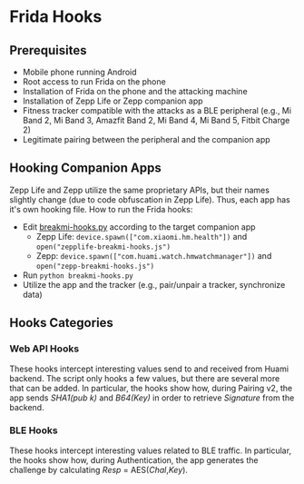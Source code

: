 # Frida Hooks

## Prerequisites

* Mobile phone running Android
* Root access to run Frida on the phone
* Installation of Frida on the phone and the attacking machine
* Installation of Zepp Life or Zepp companion app
* Fitness tracker compatible with the attacks as a BLE peripheral (e.g., Mi Band 2, Mi Band 3, Amazfit Band 2, Mi Band 4, Mi Band 5, Fitbit Charge 2)
* Legitimate pairing between the peripheral and the companion app

## Hooking Companion Apps

Zepp Life and Zepp utilize the same proprietary APIs, but their names slightly change (due to code obfuscation in Zepp Life). Thus, each app has it's own hooking file.
How to run the Frida hooks:
* Edit [breakmi-hooks.py](https://github.com/Skiti/BreakMi/blob/main/frida-hooks/breakmi-hooks.js) according to the target companion app
  - Zepp Life: `device.spawn(["com.xiaomi.hm.health"])` and `open("zepplife-breakmi-hooks.js")`
  - Zepp: `device.spawn(["com.huami.watch.hmwatchmanager"])` and `open("zepp-breakmi-hooks.js")`
* Run `python breakmi-hooks.py`
* Utilize the app and the tracker (e.g., pair/unpair a tracker, synchronize data)

## Hooks Categories

### Web API Hooks

These hooks intercept interesting values send to and received from Huami backend. The script only hooks a few values, but there are several more that can be added. In particular, the hooks show how, during Pairing v2, the app sends *SHA1(pub k)* and *B64(Key)* in order to retrieve *Signature* from the backend.

### BLE Hooks

These hooks intercept interesting values related to BLE traffic. In particular, the hooks show how, during Authentication, the app generates the challenge by calculating *Resp* = AES(*Chal*,*Key*).
